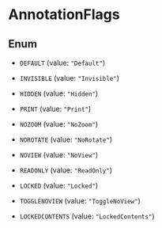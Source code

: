 
# AnnotationFlags

## Enum


* `DEFAULT` (value: `"Default"`)

* `INVISIBLE` (value: `"Invisible"`)

* `HIDDEN` (value: `"Hidden"`)

* `PRINT` (value: `"Print"`)

* `NOZOOM` (value: `"NoZoom"`)

* `NOROTATE` (value: `"NoRotate"`)

* `NOVIEW` (value: `"NoView"`)

* `READONLY` (value: `"ReadOnly"`)

* `LOCKED` (value: `"Locked"`)

* `TOGGLENOVIEW` (value: `"ToggleNoView"`)

* `LOCKEDCONTENTS` (value: `"LockedContents"`)



